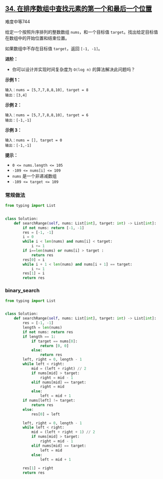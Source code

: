 ## [34. 在排序数组中查找元素的第一个和最后一个位置](https://leetcode-cn.com/problems/find-first-and-last-position-of-element-in-sorted-array/)

难度中等744

给定一个按照升序排列的整数数组 `nums`，和一个目标值 `target`。找出给定目标值在数组中的开始位置和结束位置。

如果数组中不存在目标值 `target`，返回 `[-1, -1]`。

**进阶：**

-   你可以设计并实现时间复杂度为 `O(log n)` 的算法解决此问题吗？

 

**示例 1：**

```
输入：nums = [5,7,7,8,8,10], target = 8
输出：[3,4]
```

**示例 2：**

```
输入：nums = [5,7,7,8,8,10], target = 6
输出：[-1,-1]
```

**示例 3：**

```
输入：nums = [], target = 0
输出：[-1,-1]
```

 

**提示：**

-   `0 <= nums.length <= 105`
-   `-109 <= nums[i] <= 109`
-   `nums` 是一个非递减数组
-   `-109 <= target <= 109`



### 常规做法

```python
from typing import List


class Solution:
    def searchRange(self, nums: List[int], target: int) -> List[int]:
        if not nums: return [-1, -1]
        res = [-1, -1]
        i = 0
        while i < len(nums) and nums[i] < target:
            i += 1
        if i==len(nums) or nums[i] > target :
            return res
        res[0] = i
        while i + 1 < len(nums) and nums[i + 1] == target:
            i += 1
        res[1] = i
        return res

```

### binary_search

```python
from typing import List


class Solution:
    def searchRange(self, nums: List[int], target: int) -> List[int]:
        res = [-1, -1]
        length = len(nums)
        if not nums: return res
        if length == 1:
            if target == nums[0]:
                return [0, 0]
            else:
                return res
        left, right = 0, length - 1
        while left < right:
            mid = (left + right) // 2
            if nums[mid] > target:
                right = mid - 1
            elif nums[mid] == target:
                right = mid
            else:
                left = mid + 1
        if nums[left] != target:
            return res
        else:
            res[0] = left

        left, right = 0, length - 1
        while left < right:
            mid = (left + right + 1) // 2
            if nums[mid] > target:
                right = mid - 1
            elif nums[mid] == target:
                left = mid
            else:
                left = mid + 1

        res[1] = right
        return res


```


